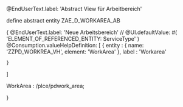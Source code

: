 @EndUserText.label: 'Abstract View für Arbeitbereich'

define abstract entity ZAE_D_WORKAREA_AB
 
{
  @EndUserText.label: 'Neue Arbeitsbereich'
//  @UI.defaultValue: #( 'ELEMENT_OF_REFERENCED_ENTITY: ServiceType' )
 @Consumption.valueHelpDefinition: [
    {
      entity         : { name: 'ZZPD_WORKREA_VH', element: 'WorkArea' },
      label          : 'Workarea'
     
    }
  ]
  
   WorkArea : /plce/pdwork_area;
    
}
